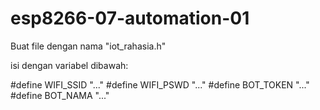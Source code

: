 # esp8266-07-automation-01

Buat file dengan nama "iot_rahasia.h"

isi dengan variabel dibawah:

#define WIFI_SSID "..."
#define WIFI_PSWD "..."
#define BOT_TOKEN "..."
#define BOT_NAMA "..."
